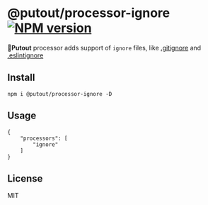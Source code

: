 # @putout/processor-ignore [![NPM version][NPMIMGURL]][NPMURL]

[NPMIMGURL]: https://img.shields.io/npm/v/@putout/processor-ignore.svg?style=flat&longCache=true
[NPMURL]: https://npmjs.org/package/@putout/processor-ignore "npm"

🐊**Putout** processor adds support of `ignore` files, like [.gitignore](https://git-scm.com/docs/gitignore) and [.eslintignore](https://eslint.org/docs/user-guide/configuring#eslintignore)

## Install

```
npm i @putout/processor-ignore -D
```

## Usage

```ignore
{
    "processors": [
        "ignore"
    ]
}
```

## License

MIT
